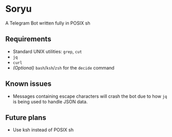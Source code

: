 # Soryu

A Telegram Bot written fully in POSIX sh

## Requirements

* Standard UNIX utilities: `grep`, `cut`
* `jq`
* `curl`
* *(Optional)* `bash`/`ksh`/`zsh` for the `decide` command

## Known issues

* Messages containing escape characters will crash the bot due to how `jq` is
  being used to handle JSON data.

## Future plans

* Use ksh instead of POSIX sh
